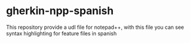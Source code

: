 # gherkin-npp-spanish
This repository provide a udl file for notepad++, with this file you can see syntax highlighting for feature files in spanish 

